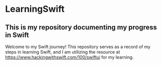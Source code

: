 # LearningSwift
## This is my repository documenting my progress in Swift

Welcome to my Swift journey! This repository serves as a record of my steps in learning Swift, and I am utilizing the resource at https://www.hackingwithswift.com/100/swiftui for my learning.
